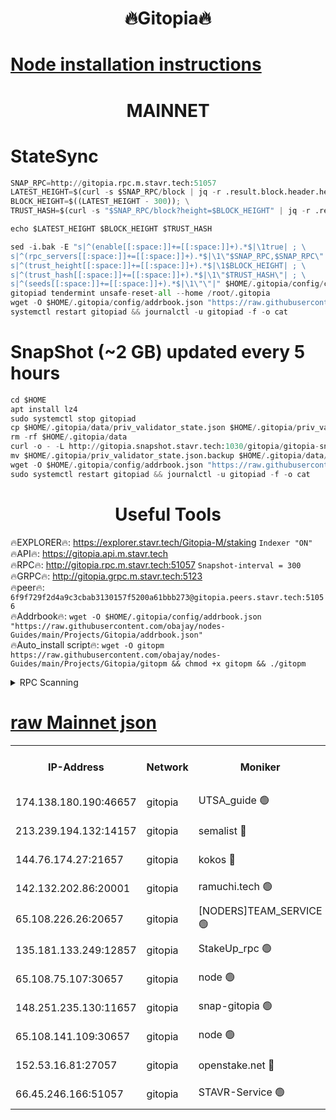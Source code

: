 <h1 align="center"> 🔥Gitopia🔥</h1>

[Node installation instructions](https://github.com/obajay/nodes-Guides/tree/main/Projects/Gitopia)
=

<h1 align="center"> MAINNET</h1>

# StateSync
```python
SNAP_RPC=http://gitopia.rpc.m.stavr.tech:51057
LATEST_HEIGHT=$(curl -s $SNAP_RPC/block | jq -r .result.block.header.height); \
BLOCK_HEIGHT=$((LATEST_HEIGHT - 300)); \
TRUST_HASH=$(curl -s "$SNAP_RPC/block?height=$BLOCK_HEIGHT" | jq -r .result.block_id.hash)

echo $LATEST_HEIGHT $BLOCK_HEIGHT $TRUST_HASH

sed -i.bak -E "s|^(enable[[:space:]]+=[[:space:]]+).*$|\1true| ; \
s|^(rpc_servers[[:space:]]+=[[:space:]]+).*$|\1\"$SNAP_RPC,$SNAP_RPC\"| ; \
s|^(trust_height[[:space:]]+=[[:space:]]+).*$|\1$BLOCK_HEIGHT| ; \
s|^(trust_hash[[:space:]]+=[[:space:]]+).*$|\1\"$TRUST_HASH\"| ; \
s|^(seeds[[:space:]]+=[[:space:]]+).*$|\1\"\"|" $HOME/.gitopia/config/config.toml
gitopiad tendermint unsafe-reset-all --home /root/.gitopia
wget -O $HOME/.gitopia/config/addrbook.json "https://raw.githubusercontent.com/obajay/nodes-Guides/main/Projects/Gitopia/addrbook.json"
systemctl restart gitopiad && journalctl -u gitopiad -f -o cat
```
# SnapShot (~2 GB) updated every 5 hours
```python
cd $HOME
apt install lz4
sudo systemctl stop gitopiad
cp $HOME/.gitopia/data/priv_validator_state.json $HOME/.gitopia/priv_validator_state.json.backup
rm -rf $HOME/.gitopia/data
curl -o - -L http://gitopia.snapshot.stavr.tech:1030/gitopia/gitopia-snap.tar.lz4 | lz4 -c -d - | tar -x -C $HOME/.gitopia --strip-components 2
mv $HOME/.gitopia/priv_validator_state.json.backup $HOME/.gitopia/data/priv_validator_state.json
wget -O $HOME/.gitopia/config/addrbook.json "https://raw.githubusercontent.com/obajay/nodes-Guides/main/Projects/Gitopia/addrbook.json"
sudo systemctl restart gitopiad && journalctl -u gitopiad -f -o cat
```
 <h1 align="center"> Useful Tools</h1>

🔥EXPLORER🔥:      https://explorer.stavr.tech/Gitopia-M/staking  `Indexer "ON"` \
🔥API🔥: 			 		 https://gitopia.api.m.stavr.tech \
🔥RPC🔥:           http://gitopia.rpc.m.stavr.tech:51057              `Snapshot-interval = 300` \
🔥GRPC🔥:          http://gitopia.grpc.m.stavr.tech:5123 \
🔥peer🔥:					 `6f9f729f2d4a9c3cbab3130157f5200a61bbb273@gitopia.peers.stavr.tech:51056` \
🔥Addrbook🔥:    ```wget -O $HOME/.gitopia/config/addrbook.json "https://raw.githubusercontent.com/obajay/nodes-Guides/main/Projects/Gitopia/addrbook.json"``` \
🔥Auto_install script🔥: ```wget -O gitopm https://raw.githubusercontent.com/obajay/nodes-Guides/main/Projects/Gitopia/gitopm && chmod +x gitopm && ./gitopm```


<details>
<summary>RPC Scanning</summary>

<h2 align="center"> We scan nodes in real time every 4 hours. And we provide the final result of RPC endpoints.
We cannot influence the operation of these nodes in any way. </h2>


```python
If Voting Power is higher than 0 --> then the Node is a validator of the network and may be subject to attack and be a potential threat to the chain.
```
```python
We marked such validators with a red symbol
```

</details>

[raw Mainnet json](https://rpc-check.gitopm.stavr.tech/gitopm/rpc-gitopm-result.json)
=

<table><tr><th>IP-Address</th><th>Network</th><th>Moniker</th><th>Latest Block Height</th><th>Earliest Block Height</th><th>Catching Up</th><th>Tx Index</th><th>Voting Power</th><th>Scan Time</th></tr><tr><td>174.138.180.190:46657</td><td>gitopia</td><td>UTSA_guide 🟢</td><td>10718769</td><td>6071990</td><td>False</td><td>on</td><td>0</td><td>2023-12-16T01:39:50.201122471UTC</td></tr><tr><td>213.239.194.132:14157</td><td>gitopia</td><td>semalist 🔴</td><td>10718825</td><td>6071990</td><td>False</td><td>off</td><td>429558</td><td>2023-12-16T01:40:07.540705852UTC</td></tr><tr><td>144.76.174.27:21657</td><td>gitopia</td><td>kokos 🔴</td><td>10718833</td><td>6071990</td><td>False</td><td>off</td><td>936373</td><td>2023-12-16T01:40:25.658213021UTC</td></tr><tr><td>142.132.202.86:20001</td><td>gitopia</td><td>ramuchi.tech 🟢</td><td>10718830</td><td>6548337</td><td>False</td><td>on</td><td>0</td><td>2023-12-16T01:40:20.849694321UTC</td></tr><tr><td>65.108.226.26:20657</td><td>gitopia</td><td>[NODERS]TEAM_SERVICE 🟢</td><td>10718844</td><td>6846001</td><td>False</td><td>on</td><td>0</td><td>2023-12-16T01:40:44.818194601UTC</td></tr><tr><td>135.181.133.249:12857</td><td>gitopia</td><td>StakeUp_rpc 🟢</td><td>10718831</td><td>8010001</td><td>False</td><td>on</td><td>0</td><td>2023-12-16T01:40:21.211077510UTC</td></tr><tr><td>65.108.75.107:30657</td><td>gitopia</td><td>node 🟢</td><td>10718838</td><td>8802845</td><td>False</td><td>on</td><td>0</td><td>2023-12-16T01:40:34.217295765UTC</td></tr><tr><td>148.251.235.130:11657</td><td>gitopia</td><td>snap-gitopia 🟢</td><td>10718829</td><td>9516001</td><td>False</td><td>on</td><td>0</td><td>2023-12-16T01:40:18.516129368UTC</td></tr><tr><td>65.108.141.109:30657</td><td>gitopia</td><td>node 🟢</td><td>10718829</td><td>10145845</td><td>False</td><td>on</td><td>0</td><td>2023-12-16T01:40:18.218686375UTC</td></tr><tr><td>152.53.16.81:27057</td><td>gitopia</td><td>openstake.net 🔴</td><td>10718809</td><td>10455001</td><td>False</td><td>off</td><td>5845</td><td>2023-12-16T01:39:41.307780609UTC</td></tr><tr><td>66.45.246.166:51057</td><td>gitopia</td><td>STAVR-Service 🟢</td><td>10718820</td><td>10701001</td><td>False</td><td>on</td><td>0</td><td>2023-12-16T01:39:59.108946985UTC</td></tr></table>
